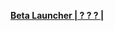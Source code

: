 **[Beta Launcher | ? ? ? | ](https://bundle.bh3.com/public/Beta/PC/%E5%B4%A9%E5%9D%8F3%20Beta_20221020184228.exe)**